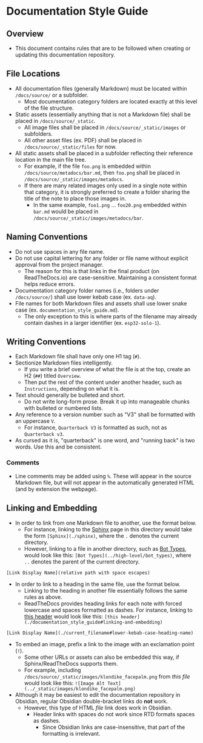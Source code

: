 # Documentation Style Guide
## Overview
- This document contains rules that are to be followed when creating or updating this documentation repository.

## File Locations
- All documentation files (generally Markdown) must be located within `/docs/source/` or a subfolder.
	- Most documentation category folders are located exactly at this level of the file structure.
- Static assets (essentially anything that is not a Markdown file) shall be placed in `/docs/source/_static`.
	- All image files shall be placed in `/docs/source/_static/images` or subfolders.
	- All other asset files (ex. PDF) shall be placed in `/docs/source/_static/files` for now.
- All static assets shall be placed in a subfolder reflecting their reference location in the main file tree.
	- For example, if the file `foo.png` is embedded within `/docs/source/metadocs/bar.md`, then `foo.png` shall be placed in `/docs/source/_static/images/metadocs`.
	- If there are many related images only used in a single note within that category, it is strongly preferred to create a folder sharing the title of the note to place those images in.
		- In the same example, `foo1.png` ... `foo20.png` embedded within `bar.md` would be placed in `/docs/source/_static/images/metadocs/bar`.

## Naming Conventions
- Do not use spaces in any file name.
- Do not use capital lettering for any folder or file name without explicit approval from the project manager.
	- The reason for this is that links in the final product (on ReadTheDocs.io) are case-sensitive. Maintaining a consistent format helps reduce errors.
- Documentation category folder names (i.e., folders under `/docs/source/`) shall use lower kebab case (ex. `data-aq`).
- File names for both Markdown files and assets shall use lower snake case (ex. `documentation_style_guide.md`).
	- The only exception to this is where parts of the filename may already contain dashes in a larger identifier (ex. `esp32-solo-1`).

## Writing Conventions
- Each Markdown file shall have only one H1 tag (`#`).
- Sectionize Markdown files intelligently.
	- If you write a brief overview of what the file is at the top, create an H2 (`##`) titled `Overview`. 
	- Then put the rest of the content under another header, such as `Instructions`, depending on what it is.
- Text should generally be bulleted and short. 
	- Do not write long-form prose. Break it up into manageable chunks with bulleted or numbered lists.
- Any reference to a version number such as "V3" shall be formatted with an uppercase `V`.
	- For instance, `Quarterback V3` is formatted as such, not as `Quarterback v3`.
- As cursed as it is, "quarterback" is one word, and "running back" is two words. Use this and be consistent.

### Comments
- Line comments may be added using `%`. These will appear in the source Markdown file, but will not appear in the automatically generated HTML (and by extension the webpage).

## Linking and Embedding
- In order to link from one Markdown file to another, use the format below. 
	- For instance, linking to the [Sphinx](./sphinx) page in this directory would take the form `[Sphinx](./sphinx)`, where the `.` denotes the current directory.
	- However, linking to a file in another directory, such as [Bot Types](../high-level/bot_types), would look like this: `[Bot Types](../high-level/bot_types)`, where `..` denotes the parent of the current directory.
```
[Link Display Name](relative path with space escapes)
```
- In order to link to a heading in the same file, use the format below.
	- Linking to the heading in another file essentially follows the same rules as above. 
	- ReadTheDocs provides heading links for each note with forced lowercase and spaces formatted as dashes. For instance, linking to [this header](./documentation_style_guide#linking-and-embedding) would look like this: `[this header](./documentation_style_guide#linking-and-embedding)`
```
[Link Display Name](./current_filename#lower-kebab-case-heading-name)
```
- To embed an image, prefix a link to the image with an exclamation point (`!`).
	- Some other URLs or assets can also be embedded this way, if Sphinx/ReadTheDocs supports them.
	- For example, including `/docs/source/_static/images/klondike_facepalm.png` from *this file* would look like this: `![Image Alt Text](../_static/images/klondike_facepalm.png)`
- Although it may be easiest to edit the documentation repository in Obsidian, regular Obsidian double-bracket links do **not** work.
	- However, this type of HTML *file* link does work in Obsidian. 
		- Header links with spaces do not work since RTD formats spaces as dashes.
			- Since Obsidian links are case-insensitive, that part of the formatting is irrelevant.